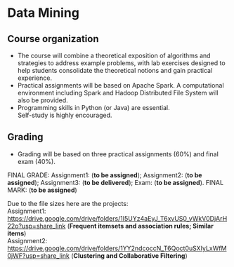 # Data Mining

## Course organization
- The course will combine a theoretical exposition of algorithms and strategies to address example problems, with lab exercises designed to help students consolidate the theoretical notions and gain practical experience.  
- Practical assignments will be based on Apache Spark. A computational environment including Spark and Hadoop Distributed File System will also be provided.  
- Programming skills in Python (or Java) are essential.  
Self-study is highly encouraged.  

## Grading 
- Grading will be based on three practical assignments (60%) and final exam (40%). 

FINAL GRADE: Assignment1: (**to be assigned**); Assignment2: (**to be assigned**); Assignment3: (**to be delivered**); Exam: (**to be assigned**). FINAL MARK: (**to be assigned**)

Due to the file sizes here are the projects:   
Assignment1: https://drive.google.com/drive/folders/1I5UYz4aEyJ_T6xvUS0_vWkV0DjArH22o?usp=share_link (**Frequent itemsets and association rules; Similar items**)  
Assignment2: https://drive.google.com/drive/folders/1YY2ndcoccN_T6Qoct0uSXIyLxWfM0jWF?usp=share_link (**Clustering and Collaborative Filtering**)  
